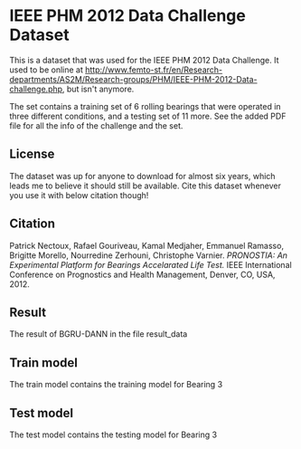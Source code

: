 # IEEE PHM 2012 Data Challenge Dataset

This is a dataset that was used for the IEEE PHM 2012 Data Challenge. It used to be online at http://www.femto-st.fr/en/Research-departments/AS2M/Research-groups/PHM/IEEE-PHM-2012-Data-challenge.php, but isn't anymore.

The set contains a training set of 6 rolling bearings that were operated in three different conditions, and a testing set of 11 more. See the added PDF file for all the info of the challenge and the set.

## License

The dataset was up for anyone to download for almost six years, which leads me to believe it should still be available. Cite this dataset whenever you use it with below citation though!

## Citation

Patrick Nectoux, Rafael Gouriveau, Kamal Medjaher, Emmanuel Ramasso, Brigitte Morello, Nourredine Zerhouni, Christophe Varnier. *PRONOSTIA: An Experimental Platform for Bearings Accelarated Life Test.* IEEE International Conference on Prognostics and Health Management, Denver, CO, USA, 2012.

## Result

The result of BGRU-DANN in the file result_data

## Train model
The train model contains the training model for Bearing 3

## Test model
The test model contains the testing model for Bearing 3
